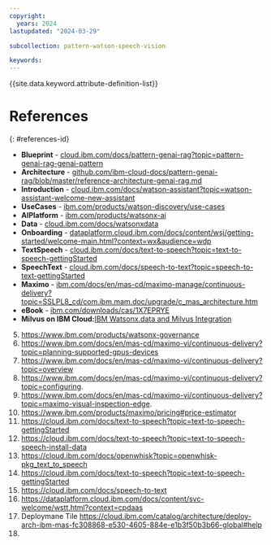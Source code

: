 ```yaml
---
copyright:
  years: 2024
lastupdated: "2024-03-29"

subcollection: pattern-watson-speech-vision

keywords:
---
```

{{site.data.keyword.attribute-definition-list}}

# References

{: #references-id}

* **Blueprint** - [cloud.ibm.com/docs/pattern-genai-rag?topic=pattern-genai-rag-genai-pattern](https://cloud.ibm.com/docs/pattern-genai-rag?topic=pattern-genai-rag-genai-pattern)
* **Architecture** - [github.com/ibm-cloud-docs/pattern-genai-rag/blob/master/reference-architecture-genai-rag.md](https://github.com/ibm-cloud-docs/pattern-genai-rag/blob/master/reference-architecture-genai-rag.md)
* **Introduction** - [cloud.ibm.com/docs/watson-assistant?topic=watson-assistant-welcome-new-assistant](https://cloud.ibm.com/docs/watson-assistant?topic=watson-assistant-welcome-new-assistant)
* **UseCases** - [ibm.com/products/watson-discovery/use-cases](https://www.ibm.com/products/watson-discovery/use-cases)
* **AIPlatform** - [ibm.com/products/watsonx-ai](https://www.ibm.com/products/watsonx-ai)
* **Data** - [cloud.ibm.com/docs/watsonxdata](https://cloud.ibm.com/docs/watsonxdata)
* **Onboarding** - [dataplatform.cloud.ibm.com/docs/content/wsj/getting-started/welcome-main.html?context=wx&amp;audience=wdp](https://dataplatform.cloud.ibm.com/docs/content/wsj/getting-started/welcome-main.html?context=wx&audience=wdp)
* **TextSpeech** - [cloud.ibm.com/docs/text-to-speech?topic=text-to-speech-gettingStarted](https://cloud.ibm.com/docs/text-to-speech?topic=text-to-speech-gettingStarted)
* **SpeechText** - [cloud.ibm.com/docs/speech-to-text?topic=speech-to-text-gettingStarted](https://cloud.ibm.com/docs/speech-to-text?topic=speech-to-text-gettingStarted)
* **Maximo** - [ibm.com/docs/en/mas-cd/maximo-manage/continuous-delivery?topic=SSLPL8_cd/com.ibm.mam.doc/upgrade/c_mas_architecture.htm](https://www.ibm.com/docs/en/mas-cd/maximo-manage/continuous-delivery?topic=SSLPL8_cd/com.ibm.mam.doc/upgrade/c_mas_architecture.htm)
* **eBook** - [ibm.com/downloads/cas/1X7EPRYE](https://www.ibm.com/downloads/cas/1X7EPRYE)
* **Milvus on IBM Cloud:**[IBM Watsonx.data and Milvus Integration](https://cloud.ibm.com/docs/watsonxdata?topic=watsonxdata-adding-milvus-service)

5. https://www.ibm.com/products/watsonx-governance
6. https://www.ibm.com/docs/en/mas-cd/maximo-vi/continuous-delivery?topic=planning-supported-gpus-devices
7. https://www.ibm.com/docs/en/mas-cd/maximo-vi/continuous-delivery?topic=overview
8. https://www.ibm.com/docs/en/mas-cd/maximo-vi/continuous-delivery?topic=configuring.
9. https://www.ibm.com/docs/en/mas-cd/maximo-vi/continuous-delivery?topic=maximo-visual-inspection-edge.
10. https://www.ibm.com/products/maximo/pricing#price-estimator
11. https://cloud.ibm.com/docs/text-to-speech?topic=text-to-speech-gettingStarted
12. https://cloud.ibm.com/docs/text-to-speech?topic=text-to-speech-speech-install-data
13. https://cloud.ibm.com/docs/openwhisk?topic=openwhisk-pkg_text_to_speech
14. https://cloud.ibm.com/docs/text-to-speech?topic=text-to-speech-gettingStarted
15. https://cloud.ibm.com/docs/speech-to-text
16. https://dataplatform.cloud.ibm.com/docs/content/svc-welcome/wstt.html?context=cpdaas
17. Deploymane Tile https://cloud.ibm.com/catalog/architecture/deploy-arch-ibm-mas-fc308868-e530-4605-884e-e1b3f50b3b66-global#help
18.
